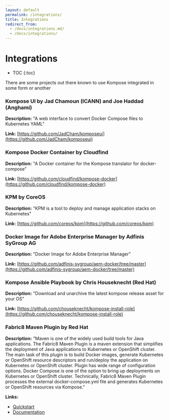 ```yaml
---
layout: default
permalink: /integrations/
title: Integrations
redirect_from:
  - /docs/integrations.md/
  - /docs/integrations/
---
```


# Integrations

- TOC
  {:toc}

There are some projects out there known to use Kompose integrated in some form or another

### Kompose UI by Jad Chamoun (ICANN) and Joe Haddad (Anghami)

**Description:** "A web interface to convert Docker Compose files to Kubernetes YAML"

**Link:** [https://github.com/JadCham/komposeui](https://github.com/JadCham/komposeui)

### Kompose Docker Container by Cloudfind

**Description:** "A Docker container for the Kompose translator for docker-compose"

**Link:** [https://github.com/cloudfind/kompose-docker](https://github.com/cloudfind/kompose-docker)

### KPM by CoreOS

**Description:** "KPM is a tool to deploy and manage application stacks on Kubernetes"

**Link:** [https://github.com/coreos/kpm](https://github.com/coreos/kpm)

### Docker Image for Adobe Enterprise Manager by Adfinis SyGroup AG

**Description:** "Docker Image for Adobe Enterprise Manager"

**Link:** [https://github.com/adfinis-sygroup/aem-docker/tree/master](https://github.com/adfinis-sygroup/aem-docker/tree/master)

### Kompose Ansible Playbook by Chris Houseknecht (Red Hat)

**Description:** "Download and unarchive the latest kompose release asset for your OS"

**Link:** [https://github.com/chouseknecht/kompose-install-role](https://github.com/chouseknecht/kompose-install-role)

### Fabric8 Maven Plugin by Red Hat

**Description:** "Maven is one of the widely used build tools for Java applications. The Fabric8 Maven Plugin is a maven extension that simplifies the deployment of Java applications to Kubernetes or OpenShift cluster.
The main task of this plugin is to build Docker images, generate Kubernetes or OpenShift resource descriptors and run/deploy the application on Kubernetes or OpenShift cluster.
Plugin has wide range of configuration options. Docker Compose is one of the option to bring up deployments on Kubernetes or OpenShift cluster.
Technically, Fabric8 Maven Plugin processes the external docker-compose.yml file and generates Kubernetes or OpenShift resources via Kompose."

**Links:**

- [Quickstart](/docs/maven-example.md)
- [Documentation](https://maven.fabric8.io/#docker-compose)
